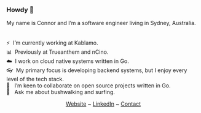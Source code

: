 <!--
**cnnrrss/cnnrrss** is a ✨ _special_ ✨ repository because its `README.md` (this file) appears on your GitHub profile.

Here are some ideas to get you started:

- 🔭 I’m currently working on ...
- 🌱 I’m currently learning ...
- 👯 I’m looking to collaborate on ...
- 🤔 I’m looking for help with ...
- 💬 Ask me about ...
- 📫 How to reach me: ...
- 😄 Pronouns: ...
- ⚡ Fun fact: ...
-->


### Howdy 👋

My name is Connor and I’m a software engineer living in Sydney, Australia.
<br/>
<br/>
<br/>
⚡️&nbsp;&nbsp;I’m currently working at Kablamo. \
📊&nbsp;&nbsp;Previously at Trueanthem and nCino. \
☁️&nbsp;&nbsp;I work on cloud native systems written in Go. \
👓&nbsp;&nbsp;My primary focus is developing backend systems, but I enjoy every level of the tech stack. \
👯 &nbsp;&nbsp;I’m keen to collaborate on open source projects written in Go. \
💬 &nbsp;&nbsp;Ask me about bushwalking and surfing.

<div align="center">
  <a href="https://connorvanderhook.com">Website</a> ~ 
  <a href="https://www.linkedin.com/in/cnnrrss/">LinkedIn</a> ~ 
  <a href="mailto:connorvhook@gmail.com">Contact</a>
</div>
